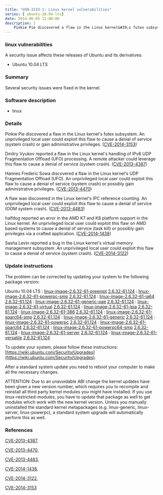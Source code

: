 ```yaml
---
title: "USN-2233-1: Linux kernel vulnerabilities"
series: [ ubuntu-10.04-lts]
date: 2014-06-05 12:00:00
description: |
    Pinkie Pie discovered a flaw in the Linux kernel&#39;s futex subsystem. An unprivileged local user could exploit this flaw to cause a denial of service (system crash) or gain administrative privileges. ([CVE-2014-3153](http://people.ubuntu.com/~ubuntu-security/cve/CVE-2014-3153))
--- 
```

 
### linux vulnerabilities

A security issue affects these releases of Ubuntu and its derivatives:

* Ubuntu 10.04 LTS

### Summary

Several security issues were fixed in the kernel. 

### Software description

* linux 

### Details

Pinkie Pie discovered a flaw in the Linux kernel&#39;s futex subsystem. An unprivileged local user could exploit this flaw to cause a denial of service (system crash) or gain administrative privileges. ([CVE-2014-3153](http://people.ubuntu.com/~ubuntu-security/cve/CVE-2014-3153))

Dmitry Vyukov reported a flaw in the Linux kernel&#39;s handling of IPv6 UDP Fragmentation Offload (UFO) processing. A remote attacker could leverage this flaw to cause a denial of service (system crash). ([CVE-2013-4387](http://people.ubuntu.com/~ubuntu-security/cve/CVE-2013-4387))

Hannes Frederic Sowa discovered a flaw in the Linux kernel&#39;s UDP Fragmentation Offload (UFO). An unprivileged local user could exploit this flaw to cause a denial of service (system crash) or possibly gain administrative privileges. ([CVE-2013-4470](http://people.ubuntu.com/~ubuntu-security/cve/CVE-2013-4470))

A flaw was discovered in the Linux kernel&#39;s IPC reference counting. An unprivileged local user could exploit this flaw to cause a denial of service (OOM system crash). ([CVE-2013-4483](http://people.ubuntu.com/~ubuntu-security/cve/CVE-2013-4483))

halfdog reported an error in the AMD K7 and K8 platform support in the Linux kernel. An unprivileged local user could exploit this flaw on AMD based systems to cause a denial of service (task kill) or possibly gain privileges via a crafted application. ([CVE-2014-1438](http://people.ubuntu.com/~ubuntu-security/cve/CVE-2014-1438))

Sasha Levin reported a bug in the Linux kernel&#39;s virtual memory management subsystem. An unprivileged local user could exploit this flaw to cause a denial of service (system crash). ([CVE-2014-3122](http://people.ubuntu.com/~ubuntu-security/cve/CVE-2014-3122)) 

### Update instructions

The problem can be corrected by updating your system to the following package version:

Ubuntu 10.04 LTS
 : [linux-image-2.6.32-61-preempt](https://launchpad.net/ubuntu/+source/linux) <span> [2.6.32-61.124](https://launchpad.net/ubuntu/+source/linux/2.6.32-61.124) </span> 
 : [linux-image-2.6.32-61-powerpc-smp](https://launchpad.net/ubuntu/+source/linux) <span> [2.6.32-61.124](https://launchpad.net/ubuntu/+source/linux/2.6.32-61.124) </span> 
 : [linux-image-2.6.32-61-ia64](https://launchpad.net/ubuntu/+source/linux) <span> [2.6.32-61.124](https://launchpad.net/ubuntu/+source/linux/2.6.32-61.124) </span> 
 : [linux-image-2.6.32-61-generic-pae](https://launchpad.net/ubuntu/+source/linux) <span> [2.6.32-61.124](https://launchpad.net/ubuntu/+source/linux/2.6.32-61.124) </span> 
 : [linux-image-2.6.32-61-virtual](https://launchpad.net/ubuntu/+source/linux) <span> [2.6.32-61.124](https://launchpad.net/ubuntu/+source/linux/2.6.32-61.124) </span> 
 : [linux-image-2.6.32-61-lpia](https://launchpad.net/ubuntu/+source/linux) <span> [2.6.32-61.124](https://launchpad.net/ubuntu/+source/linux/2.6.32-61.124) </span> 
 : [linux-image-2.6.32-61-386](https://launchpad.net/ubuntu/+source/linux) <span> [2.6.32-61.124](https://launchpad.net/ubuntu/+source/linux/2.6.32-61.124) </span> 
 : [linux-image-2.6.32-61-sparc64-smp](https://launchpad.net/ubuntu/+source/linux) <span> [2.6.32-61.124](https://launchpad.net/ubuntu/+source/linux/2.6.32-61.124) </span> 
 : [linux-image-2.6.32-61-generic](https://launchpad.net/ubuntu/+source/linux) <span> [2.6.32-61.124](https://launchpad.net/ubuntu/+source/linux/2.6.32-61.124) </span> 
 : [linux-image-2.6.32-61-powerpc](https://launchpad.net/ubuntu/+source/linux) <span> [2.6.32-61.124](https://launchpad.net/ubuntu/+source/linux/2.6.32-61.124) </span> 
 : [linux-image-2.6.32-61-sparc64](https://launchpad.net/ubuntu/+source/linux) <span> [2.6.32-61.124](https://launchpad.net/ubuntu/+source/linux/2.6.32-61.124) </span> 
 : [linux-image-2.6.32-61-powerpc64-smp](https://launchpad.net/ubuntu/+source/linux) <span> [2.6.32-61.124](https://launchpad.net/ubuntu/+source/linux/2.6.32-61.124) </span> 
 : [linux-image-2.6.32-61-server](https://launchpad.net/ubuntu/+source/linux) <span> [2.6.32-61.124](https://launchpad.net/ubuntu/+source/linux/2.6.32-61.124) </span> 
 : [linux-image-2.6.32-61-versatile](https://launchpad.net/ubuntu/+source/linux) <span> [2.6.32-61.124](https://launchpad.net/ubuntu/+source/linux/2.6.32-61.124) </span> 

To update your system, please follow these instructions: [https://wiki.ubuntu.com/Security/Upgrades](https://wiki.ubuntu.com/Security/Upgrades).

After a standard system update you need to reboot your computer to make all the necessary changes.

ATTENTION: Due to an unavoidable ABI change the kernel updates have been given a new version number, which requires you to recompile and reinstall all third party kernel modules you might have installed. If you use linux-restricted-modules, you have to update that package as well to get modules which work with the new kernel version. Unless you manually uninstalled the standard kernel metapackages (e.g. linux-generic, linux-server, linux-powerpc), a standard system upgrade will automatically perform this as well. 

### References

 [CVE-2013-4387](http://people.ubuntu.com/~ubuntu-security/cve/CVE-2013-4387), 

 [CVE-2013-4470](http://people.ubuntu.com/~ubuntu-security/cve/CVE-2013-4470), 

 [CVE-2013-4483](http://people.ubuntu.com/~ubuntu-security/cve/CVE-2013-4483), 

 [CVE-2014-1438](http://people.ubuntu.com/~ubuntu-security/cve/CVE-2014-1438), 

 [CVE-2014-3122](http://people.ubuntu.com/~ubuntu-security/cve/CVE-2014-3122), 

 [CVE-2014-3153](http://people.ubuntu.com/~ubuntu-security/cve/CVE-2014-3153)
 
